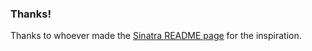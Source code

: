 ### Thanks!

Thanks to whoever made the [Sinatra README page](http://www.sinatrarb.com/intro) for the inspiration.